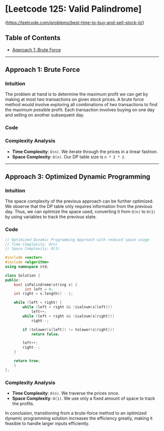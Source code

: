 # [Leetcode 125: Valid Palindrome]
(https://leetcode.com/problems/best-time-to-buy-and-sell-stock-iii/)

## Table of Contents
- [Approach 1: Brute Force](#approach-1-brute-force)

---

## Approach 1: Brute Force

### Intuition

The problem at hand is to determine the maximum profit we can get by making at most two transactions on given stock prices. A brute force method would involve exploring all combinations of two transactions to find the maximum possible profit. Each transaction involves buying on one day and selling on another subsequent day.

### Code



### Complexity Analysis

- **Time Complexity**: `O(n)`. We iterate through the prices in a linear fashion.
- **Space Complexity**: `O(n)`. Our DP table size is `n * 2 * 2`.

---

## Approach 3: Optimized Dynamic Programming

### Intuition

The space complexity of the previous approach can be further optimized. We observe that the DP table only requires information from the previous day. Thus, we can optimize the space used, converting it from `O(n)` to `O(1)` by using variables to track the previous state.

### Code

```cpp
// Optimized Dynamic Programming Approach with reduced space usage
// Time Complexity: O(n)
// Space Complexity: O(1)

#include <vector>
#include <algorithm>
using namespace std;

class Solution {
public:
    bool isPalindrome(string s) {
         int left = 0;
    int right = s.length() - 1;

    while (left < right) {
        while (left < right && !isalnum(s[left]))
            left++;
        while (left < right && !isalnum(s[right]))
            right--;

        if (tolower(s[left]) != tolower(s[right]))
            return false;

        left++;
        right--;
    }

    return true;
    }
};
```

### Complexity Analysis

- **Time Complexity**: `O(n)`. We traverse the prices once.
- **Space Complexity**: `O(1)`. We use only a fixed amount of space to track the profits.

In conclusion, transitioning from a brute-force method to an optimized dynamic programming solution increases the efficiency greatly, making it feasible to handle larger inputs efficiently.


